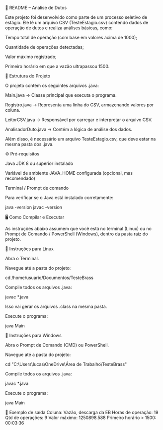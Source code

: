 📄 README – Análise de Dutos

Este projeto foi desenvolvido como parte de um processo seletivo de estágio.
Ele lê um arquivo CSV (TesteEstagio.csv) contendo dados de operação de dutos e realiza análises básicas, como:

Tempo total de operação (com base em valores acima de 1000);

Quantidade de operações detectadas;

Valor máximo registrado;

Primeiro horário em que a vazão ultrapassou 1500.

📂 Estrutura do Projeto

O projeto contém os seguintes arquivos .java:

Main.java → Classe principal que executa o programa.

Registro.java → Representa uma linha do CSV, armazenando valores por coluna.

LeitorCSV.java → Responsável por carregar e interpretar o arquivo CSV.

AnalisadorDuto.java → Contém a lógica de análise dos dados.

Além disso, é necessário um arquivo TesteEstagio.csv, que deve estar na mesma pasta dos .java.

⚙️ Pré-requisitos

Java JDK 8 ou superior instalado

Variável de ambiente JAVA_HOME configurada (opcional, mas recomendado)

Terminal / Prompt de comando

Para verificar se o Java está instalado corretamente:

java -version
javac -version

🖥️ Como Compilar e Executar

As instruções abaixo assumem que você está no terminal (Linux) ou no Prompt de Comando / PowerShell (Windows), dentro da pasta raiz do projeto.

🔹 Instruções para Linux

Abra o Terminal.

Navegue até a pasta do projeto:

cd /home/usuario/Documentos/TesteBrass


Compile todos os arquivos .java:

javac *.java


Isso vai gerar os arquivos .class na mesma pasta.

Execute o programa:

java Main

🔹 Instruções para Windows

Abra o Prompt de Comando (CMD) ou PowerShell.

Navegue até a pasta do projeto:

cd "C:\Users\lucas\OneDrive\Área de Trabalho\TesteBrass"


Compile todos os arquivos .java:

javac *.java


Execute o programa:

java Main

📝 Exemplo de saída
Coluna: Vazão, descarga da EB
Horas de operação: 19
Qtd de operações: 9
Valor máximo: 1250898.588
Primeiro horário > 1500: 00:03:36
